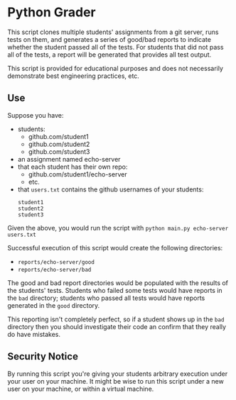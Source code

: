 # Python Grader

This script clones multiple students' assignments from a git server, runs tests on them, and generates a series of good/bad reports to indicate whether the student passed all of the tests. For students that did
not pass all of the tests, a report will be generated that provides all test output.

This script is provided for educational purposes and does not necessarily demonstrate best engineering practices, etc.

## Use

Suppose you have:
  * students:
    * github.com/student1
    * github.com/student2
    * github.com/student3
  * an assignment named echo-server
  * that each student has their own repo:
    * github.com/student1/echo-server
    * etc.
  * that `users.txt` contains the github usernames of your students:
    ```
    student1
    student2
    student3
    ```

Given the above, you would run the script with `python main.py echo-server users.txt`

Successful execution of this script would create the following directories:
  * `reports/echo-server/good`
  * `reports/echo-server/bad`

The good and bad report directories would be populated with the results of the students' tests. Students who failed some tests would have reports in the `bad` directory; students who passed all tests would have reports generated in the `good` directory.

This reporting isn't completely perfect, so if a student shows up in the `bad` directory then you should investigate their code an confirm that they really do have mistakes.

## Security Notice

By running this script you're giving your students arbitrary execution under your user on your machine. It might be wise to run this script under a new user on your machine, or within a virtual machine.
